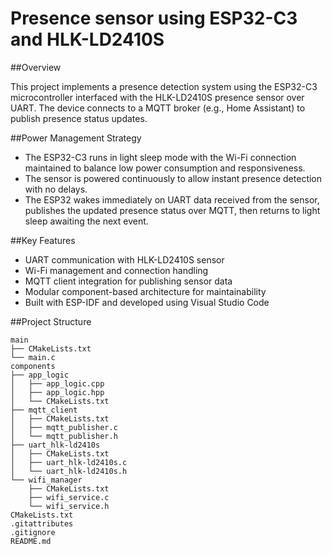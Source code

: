# Presence sensor using ESP32-C3 and HLK-LD2410S

##Overview

This project implements a presence detection system using the ESP32-C3 microcontroller interfaced with the HLK-LD2410S presence sensor over UART. The device connects to a MQTT broker (e.g., Home Assistant) to publish presence status updates.

##Power Management Strategy
* The ESP32-C3 runs in light sleep mode with the Wi-Fi connection maintained to balance low power consumption and responsiveness.
* The sensor is powered continuously to allow instant presence detection with no delays.
* The ESP32 wakes immediately on UART data received from the sensor, publishes the updated presence status over MQTT, then returns to light sleep awaiting the next event.

##Key Features
* UART communication with HLK-LD2410S sensor
* Wi-Fi management and connection handling
* MQTT client integration for publishing sensor data
* Modular component-based architecture for maintainability
* Built with ESP-IDF and developed using Visual Studio Code

##Project Structure

    main  
    ├── CMakeLists.txt  
    └── main.c  
    components  
    ├── app_logic  
    │   ├── app_logic.cpp  
    │   ├── app_logic.hpp  
    │   └── CMakeLists.txt  
    ├── mqtt_client  
    │   ├── CMakeLists.txt  
    │   ├── mqtt_publisher.c  
    │   └── mqtt_publisher.h  
    ├── uart_hlk-ld2410s  
    │   ├── CMakeLists.txt  
    │   ├── uart_hlk-ld2410s.c  
    │   └── uart_hlk-ld2410s.h  
    └── wifi_manager  
        ├── CMakeLists.txt  
        ├── wifi_service.c  
        └── wifi_service.h  
    CMakeLists.txt  
    .gitattributes  
    .gitignore  
    README.md  